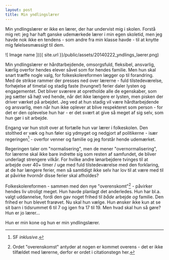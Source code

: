 ```yaml
---
layout: post
title: Min yndlingslærer
---
```


Min yndlingslærer er ikke en lærer, der har undervist mig i skolen. Forstå mig ret: jeg har haft ganske udemærkede lærer i min egen skoletid, men jeg havde nok ikke en tendens - som andre fra min klasse havde - til at knytte mig følelsesmæssigt til dem.

![ Image name ]({{ site.url }}/public/assets/20140222_yndlings_laerer.png)

Min yndlingslærer er hårdtarbejdende, omsorgsfuld, fleksibel, ansvarlig, kærlig overfor hendes elever såvel som for hendes familie. Men hun skal snart træffe nogle valg, for folkeskolereformen lægger op til forandring. Med de strikse rammer der presses ned over lærerne - fuld tilstedeværelse, forhøjelse af timetal og stadig faste (tvungne!) ferier daler lysten og engagementet. Det bliver sværere at opretholde alle de egenskaber, som jeg sætter så højt ved hende, når det ikke længere er lysten, men pisken der driver værket på arbejdet. Jeg ved at hun stadig vil være hårdtarbejdende og ansvarlig, men når hun ikke oplever at blive respekteret som person - for det er den oplevelse hun har - er det svært at give så meget af sig selv, som hun gør i sit arbejde.

Engang var hun stolt over at fortælle hun var lærer i folkeskolen. Den stolthed er væk og hun føler sig ydmyget og nedgjort af politikerne - især regeringen[^1] - overfor venner og familie og jeg forstår hende udemærket.

Regeringen taler om "normalisering", men de mener "overnormalisering", for lærerne skal ikke bare indrette sig som resten af samfundet, de bliver underlagt strengere vilkår. For hvilke andre lønarbejdere tvinges til at arbejde over 40+ timer / uge med fuld tilstedeværelse med den forklaring, at de har længere ferier, men så samtidigt ikke selv har lov til at være med til at påvirke *hvornår* disse ferier skal afholdes?

Folkeskolereformen - sammen med den nye "overenskomt"[^2] - påvirker hendes liv utroligt meget. Hun havde planlagt det anderledes. Hun har bl.a. valgt uddannelse, fordi den gav noget frihed til *både* arbejde *og* familie. Den frihed er hun blevet frarøvet. Nu skal hun vælge. Hun ønsker ikke kun at se sit barn i tidsrummet 6 til 7 og igen fra 17 til 19. Men hvad skal hun så gøre? Hun er jo lærer...

Hun er min kone og hun er min yndlingslærer.

[^1]: SF *inklusive*.
[^2]: Ordet "overenskomst" antyder at nogen er kommet overens - det er ikke tilfældet med lærerne, derfor er ordet i citationstegn her.
